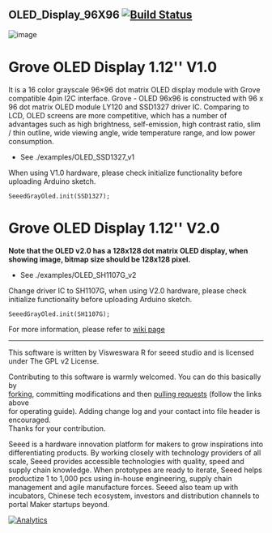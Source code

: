 ## OLED_Display_96X96  [![Build Status](https://travis-ci.com/Seeed-Studio/OLED_Display_96X96.svg?branch=master)](https://travis-ci.com/Seeed-Studio/OLED_Display_96X96)
![image](https://statics3.seeedstudio.com/images/product/oled1281281.jpg)

Grove OLED Display 1.12'' V1.0
===
It is a 16 color grayscale 96×96 dot matrix OLED display module with Grove compatible 4pin I2C interface. Grove - OLED 96x96 is constructed with 96 x 96 dot matrix OLED module LY120 and SSD1327 driver IC. Comparing to LCD, OLED screens are more competitive, which has a number of advantages such as high brightness, self-emission, high contrast ratio, slim / thin outline, wide viewing angle, wide temperature range, and low power consumption.

- See ./examples/OLED_SSD1327_v1

When using V1.0 hardware, please check initialize functionality before uploading Arduino sketch.
```
SeeedGrayOled.init(SSD1327);
```

Grove OLED Display 1.12'' V2.0
===
**Note that the OLED v2.0 has a 128x128 dot matrix OLED display, when showing image, bitmap size should be 128x128 pixel.**

- See ./examples/OLED_SH1107G_v2

Change driver IC to SH1107G, when using V2.0 hardware, please check initialize functionality before uploading Arduino sketch.


```
SeeedGrayOled.init(SH1107G);
```

For more information, please refer to [wiki page][1]

----
This software is written by Visweswara R for seeed studio and is licensed under The GPL v2 License.<br>

Contributing to this software is warmly welcomed. You can do this basically by<br>
[forking](https://help.github.com/articles/fork-a-repo), committing modifications and then [pulling requests](https://help.github.com/articles/using-pull-requests) (follow the links above<br>
for operating guide). Adding change log and your contact into file header is encouraged.<br>
Thanks for your contribution.

Seeed is a hardware innovation platform for makers to grow inspirations into differentiating products. By working closely with technology providers of all scale, Seeed provides accessible technologies with quality, speed and supply chain knowledge. When prototypes are ready to iterate, Seeed helps productize 1 to 1,000 pcs using in-house engineering, supply chain management and agile manufacture forces. Seeed also team up with incubators, Chinese tech ecosystem, investors and distribution channels to portal Maker startups beyond.


[1]:http://wiki.seeedstudio.com/Grove-OLED_Display_1.12inch/



[![Analytics](https://ga-beacon.appspot.com/UA-46589105-3/OLED_Display_96X96)](https://github.com/igrigorik/ga-beacon)
